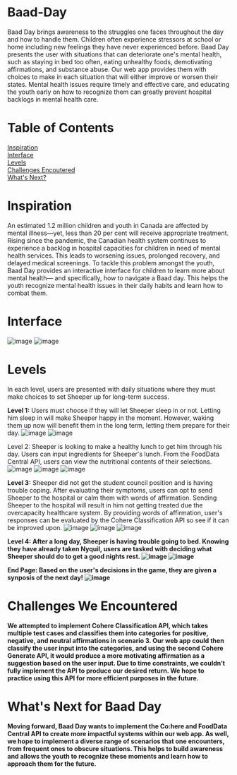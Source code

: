 # Baad-Day
Baad Day brings awareness to the struggles one faces throughout the day and how to handle them. Children often experience stressors at school or home including new feelings they have never experienced before. Baad Day presents the user with situations that can deteriorate one's mental health, such as staying in bed too often, eating unhealthy foods, demotivating affirmations, and substance abuse. Our web app provides them with choices to make in each situation that will either improve or worsen their states. Mental health issues require timely and effective care, and educating the youth early on how to recognize them can greatly prevent hospital backlogs in mental health care.

# Table of Contents  
[Inspiration](#Inspiration)  
[Interface](#Interface)  
[Levels](#Levels)  
[Challenges Encoutered](#Challenges-We-Encountered)  
[What's Next?](#What's-Next-for-Baad-Day)   

# Inspiration
An estimated 1.2 million children and youth in Canada are affected by mental illness—yet, less than 20 per cent will receive appropriate treatment. Rising since the pandemic, the Canadian health system continues to experience a backlog in hospital capacities for children in need of mental health services. This leads to worsening issues, prolonged recovery, and delayed medical screenings. To tackle this problem amongst the youth, Baad Day provides an interactive interface for children to learn more about mental health— and specifically, how to navigate a Baad day. This helps the youth recognize mental health issues in their daily habits and learn how to combat them.

# Interface
![image](https://user-images.githubusercontent.com/43208342/226396239-bf7e732a-b044-4b3c-b40b-770b6b09c03b.png)
![image](https://user-images.githubusercontent.com/43208342/226396567-bcac4d8b-15e8-43f7-8c1d-9718b162ce2d.png)

# Levels
In each level, users are presented with daily situations where they must make choices to set Sheeper up for long-term success.

<b>Level 1:</b> Users  must choose if they will let Sheeper sleep in or not. Letting him sleep in will make Sheeper happy in the moment. However, waking them up now will benefit them in the long term, letting them prepare for their day.
![image](https://user-images.githubusercontent.com/43208342/226397342-bf10ef70-2782-4e4d-9682-d35a148b5847.png)
![image](https://user-images.githubusercontent.com/43208342/226398576-c577c3d7-2dc5-439e-8611-b64ac128f69a.png)

</b>Level 2:</b> Sheeper is looking to make a healthy lunch to get him through his day. Users can input ingredients for Sheeper's lunch. From the FoodData Central API, users can view the nutritional contents of their selections. 
![image](https://user-images.githubusercontent.com/43208342/226399540-dddecca5-6f67-46c8-9bfd-3bbc11adf86b.png)
![image](https://user-images.githubusercontent.com/43208342/226399628-fc6053ee-99e9-44b5-80da-c973d2fa0e1c.png)
![image](https://user-images.githubusercontent.com/43208342/226399691-3001173d-d580-49bb-b255-70fd1cb03624.png)

<b>Level 3:</b> Sheeper did not get the student council position and is having trouble coping. After evaluating their symptoms, users can opt to send Sheeper to the hospital or calm them with words of affirmation. Sending Sheeper to the hospital will result in him not getting treated due the overcapacity healthcare system. By providing words of affirmation, user's responses can be evaluated by the Cohere Classification API so see if it can be improved upon.
![image](https://user-images.githubusercontent.com/43208342/226400650-fb500dcf-c7be-4945-a90a-6dc6e4d0a2bc.png)
![image](https://user-images.githubusercontent.com/43208342/226400721-457b7b97-63d5-4910-8855-7732581112e4.png)
![image](https://user-images.githubusercontent.com/43208342/226400791-4aafb2d9-82d9-48cf-a996-ca9c28d14d31.png)

<b>Level 4:<b> After a long day, Sheeper is having trouble going to bed. Knowing they have already taken Nyquil, users are tasked with deciding what Sheeper should do to get a good nights rest.
![image](https://user-images.githubusercontent.com/43208342/226401760-10090cf0-5629-4cc5-9cb3-5c25268b129d.png)
![image](https://user-images.githubusercontent.com/43208342/226401821-893c2ee2-3b0a-47e6-8291-f672cd45bc55.png)

<b>End Page:<b> Based on the user's decisions in the game, they are given a synposis of the next day!
![image](https://user-images.githubusercontent.com/43208342/226401906-3aa7e722-b4f6-4ee2-9449-d0104cd109fd.png)

# Challenges We Encountered
We attempted to implement Cohere Classification API, which takes multiple test cases and classifies them into categories for positive, negative, and neutral affirmations in scenario 3. Our web app could then classify the user input into the categories, and using the second Cohere Generate API, it would produce a more motivating affirmation as a suggestion based on the user input. Due to time constraints, we couldn’t fully implement the API to produce our desired return. We hope to practice using this API for more efficient purposes in the future.

# What's Next for Baad Day
Moving forward, Baad Day wants to implement the Co:here and FoodData Central API to create more impactful systems within our web app. As well, we hope to implement a diverse range of scenarios that one encounters, from frequent ones to obscure situations. This helps to build awareness and allows the youth to recognize these moments and learn how to approach them for the future.
